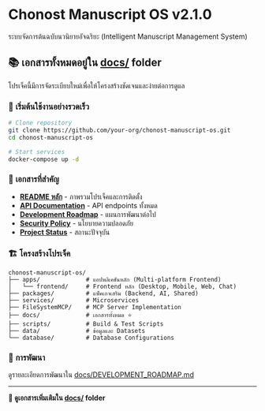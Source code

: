 # Chonost Manuscript OS v2.1.0

ระบบจัดการต้นฉบับนวนิยายอัจฉริยะ (Intelligent Manuscript Management System)

## 📚 **เอกสารทั้งหมดอยู่ใน [docs/](docs/) folder**

โปรเจ็คนี้มีการจัดระเบียบใหม่เพื่อให้โครงสร้างชัดเจนและง่ายต่อการดูแล

### 🚀 **เริ่มต้นใช้งานอย่างรวดเร็ว**

```bash
# Clone repository
git clone https://github.com/your-org/chonost-manuscript-os.git
cd chonost-manuscript-os

# Start services
docker-compose up -d
```

### 📖 **เอกสารที่สำคัญ**

- **[README หลัก](docs/README.md)** - ภาพรวมโปรเจ็คและการติดตั้ง
- **[API Documentation](docs/API_DOCUMENTATION.md)** - API endpoints ทั้งหมด
- **[Development Roadmap](docs/DEVELOPMENT_ROADMAP.md)** - แผนการพัฒนาต่อไป
- **[Security Policy](docs/SECURITY.md)** - นโยบายความปลอดภัย
- **[Project Status](docs/PROJECT_STATUS_REPORT.md)** - สถานะปัจจุบัน

### 🏗️ **โครงสร้างโปรเจ็ค**

```
chonost-manuscript-os/
├── apps/             # แอปพลิเคชันหลัก (Multi-platform Frontend)
│   └── frontend/     # Frontend หลัก (Desktop, Mobile, Web, Chat)
├── packages/         # แพ็คเกจเสริม (Backend, AI, Shared)
├── services/         # Microservices
├── FileSystemMCP/    # MCP Server Implementation
├── docs/             # เอกสารทั้งหมด ⭐
├── scripts/          # Build & Test Scripts
├── data/             # ข้อมูลและ Datasets
└── database/         # Database Configurations
```

### 🔧 **การพัฒนา**

ดูรายละเอียดการพัฒนาใน [docs/DEVELOPMENT_ROADMAP.md](docs/DEVELOPMENT_ROADMAP.md)

---

**📁 ดูเอกสารเพิ่มเติมใน [docs/](docs/) folder**

